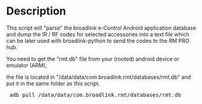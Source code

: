 # Description

This script will "parse" the broadlink e-Control Android application database and dump the IR / RF codes for selected accessories into a text file which can be later used with broadlink-python to send the codes to the RM PRO hub.

You need to get the "rmt.db" file from your (rooted) android device or emulator (ARM), 

the file is located in "/data/data/com.broadlink.rmt/databases/rmt.db" and put it in the same folder as this script.

<pre> adb pull /data/data/com.broadlink.rmt/databases/rmt.db </pre>
